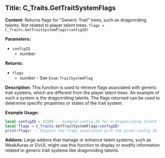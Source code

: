## Title: C_Traits.GetTraitSystemFlags

**Content:**
Returns flags for "Generic Trait" trees, such as dragonriding talents. Not related to player talent trees.
`flags = C_Traits.GetTraitSystemFlags(configID)`

**Parameters:**
- `configID`
  - *number*

**Returns:**
- `flags`
  - *number* - See `Enum.TraitSystemFlag`

**Description:**
This function is used to retrieve flags associated with generic trait systems, which are different from the player talent trees. An example of such a system is the dragonriding talents. The flags returned can be used to determine specific properties or states of the trait system.

**Example Usage:**
```lua
local configID = 12345 -- Example config ID for a dragonriding talent tree
local flags = C_Traits.GetTraitSystemFlags(configID)
print(flags) -- Outputs the flags associated with the given config ID
```

**Addons:**
Large addons that manage or enhance talent systems, such as WeakAuras or ElvUI, might use this function to display or modify information related to generic trait systems like dragonriding talents.